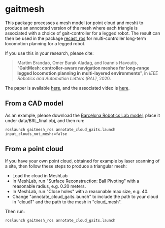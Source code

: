 # gaitmesh

This package processes a mesh model (or point cloud and mesh) to produce an annotated version of the mesh where each triangle is associated with a choice of gait-controller for a legged robot.
The result can then be used in the package [recast_ros](https://github.com/ori-drs/recast_ros) for multi-controller long-term locomotion planning for a legged robot.

If you use this in your research, please cite:

> Martim Brandao, Omer Burak Aladag, and Ioannis Havoutis, "**GaitMesh: controller-aware navigation meshes for long-range legged locomotion planning in multi-layered environments**", in *IEEE Robotics and Automation Letters (RAL)*, 2020.

The paper is available [here](https://www.martimbrandao.com/papers/Brandao2020-ral.pdf), and the associated video is [here](https://www.youtube.com/watch?v=_BlhgTmFCOo).

## From a CAD model

As an example, please download the [Barcelona Robotics Lab model](https://www.iri.upc.edu/research/webprojects/pau/datasets/BRL/zip/BRL_obj_wireframe.zip), place it under data/BRL_final.obj, and then run:

```
roslaunch gaitmesh_ros annotate_cloud_gaits.launch input_clouds_not_mesh:=false
```

## From a point cloud

If you have your own point cloud, obtained for example by laser scanning of a site, then follow these steps to produce a triangular mesh:

- Load the cloud in MeshLab
- In MeshLab, run "Surface Reconstruction: Ball Pivoting" with a reasonable radius, e.g. 0.20 meters.
- In MeshLab, run "Close holes" with a reasonable max size, e.g. 40.
- Change "annotate_cloud_gaits.launch" to include the path to your cloud in "cloud1" and the path to the mesh in "cloud_mesh".

Then run:

```
roslaunch gaitmesh_ros annotate_cloud_gaits.launch
```

